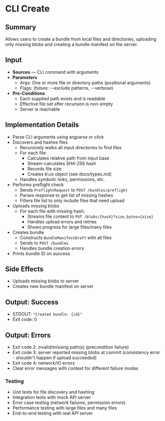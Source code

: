 # CLI Create

## Summary

Allows users to create a bundle from local files and directories, uploading only missing blobs and creating a bundle manifest on the server.

## Input

- **Sources** — CLI command with arguments
- **Parameters**
  - Args: One or more file or directory paths (positional arguments)
  - Flags: (future: --exclude patterns, --verbose)
- **Pre-Conditions**
  - Each supplied path exists and is readable
  - Effective file set after recursion is non-empty
  - Server is reachable

## Implementation Details

- Parse CLI arguments using argparse or click
- Discovers and hashes files
  - Recursively walks all input directories to find files
  - For each file:
    - Calculates relative path from input base
    - Stream-calculates SHA-256 hash
    - Records file size
    - Creates `Blob` object (see docs/types.md)
  - Handles symbolic links, permissions, etc.
- Performs preflight check
  - Sends `PreflightRequest` to `POST /bundles/preflight`
  - Parses response to get list of missing hashes
  - Filters file list to only include files that need upload
- Uploads missing blobs
  - For each file with missing hash:
    - Streams file content to `PUT /blobs/{hash}?size_bytes={size}`
    - Handles upload errors and retries
    - Shows progress for large files/many files
- Creates bundle
  - Constructs `BundleManifestDraft` with all files
  - Sends to `POST /bundles`
  - Handles bundle creation errors
- Prints bundle ID on success

## Side Effects

- Uploads missing blobs to server
- Creates new bundle manifest on server

## Output: Success

- STDOUT: `"Created bundle: {id}"`
- Exit code: 0

## Output: Errors

- Exit code 2: invalid/missing path(s) (precondition failure)
- Exit code 3: server reported missing blobs at commit (consistency error - shouldn't happen if upload succeeded)
- Exit code 4: network/IO errors
- Clear error messages with context for different failure modes

### Testing
- Unit tests for file discovery and hashing
- Integration tests with mock API server
- Error case testing (network failures, permission errors)
- Performance testing with large files and many files
- End-to-end testing with real API server
